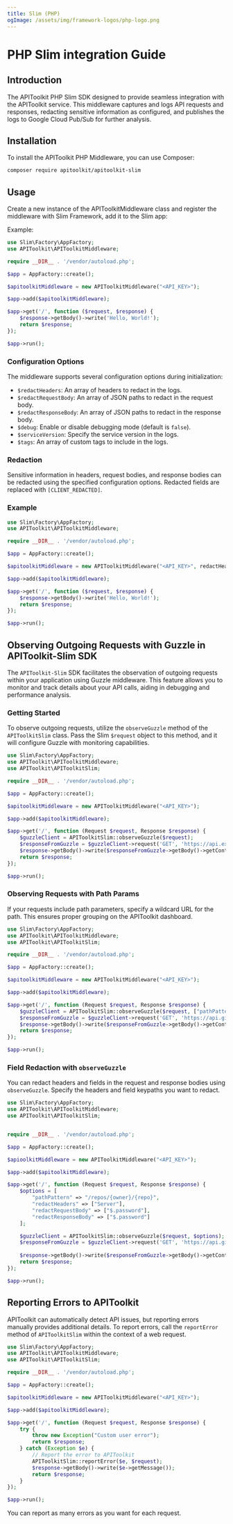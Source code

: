 ```yaml
---
title: Slim (PHP)
ogImage: /assets/img/framework-logos/php-logo.png
---
```


# PHP Slim integration Guide

## Introduction

The APIToolkit PHP Slim SDK designed to provide seamless integration with the APIToolkit service. This middleware captures and logs API requests and responses, redacting sensitive information as configured, and publishes the logs to Google Cloud Pub/Sub for further analysis.

## Installation

To install the APIToolkit PHP Middleware, you can use Composer:

```bash
composer require apitoolkit/apitoolkit-slim
```

## Usage

Create a new instance of the APIToolkitMiddleware class and register the middleware with Slim Framework, add it to the Slim app:

Example:

```php
use Slim\Factory\AppFactory;
use APIToolkit\APIToolkitMiddleware;

require __DIR__ . '/vendor/autoload.php';

$app = AppFactory::create();

$apitoolkitMiddleware = new APIToolkitMiddleware("<API_KEY>");

$app->add($apitoolkitMiddleware);

$app->get('/', function ($request, $response) {
    $response->getBody()->write('Hello, World!');
    return $response;
});

$app->run();
```

### Configuration Options

The middleware supports several configuration options during initialization:

- `$redactHeaders`: An array of headers to redact in the logs.
- `$redactRequestBody`: An array of JSON paths to redact in the request body.
- `$redactResponseBody`: An array of JSON paths to redact in the response body.
- `$debug`: Enable or disable debugging mode (default is `false`).
- `$serviceVersion`: Specify the service version in the logs.
- `$tags`: An array of custom tags to include in the logs.

### Redaction

Sensitive information in headers, request bodies, and response bodies can be redacted using the specified configuration options. Redacted fields are replaced with `[CLIENT_REDACTED]`.

### Example

```php
use Slim\Factory\AppFactory;
use APIToolkit\APIToolkitMiddleware;

require __DIR__ . '/vendor/autoload.php';

$app = AppFactory::create();

$apitoolkitMiddleware = new APIToolkitMiddleware("<API_KEY>", redactHeaders = ["Authorization"], redactRequestBody = ["$.password"], redactResponseBody = ["$.password"]);

$app->add($apitoolkitMiddleware);

$app->get('/', function ($request, $response) {
    $response->getBody()->write('Hello, World!');
    return $response;
});

$app->run();
```

## Observing Outgoing Requests with Guzzle in APIToolkit-Slim SDK

The `APIToolkit-Slim` SDK facilitates the observation of outgoing requests within your application using Guzzle middleware. This feature allows you to monitor and track details about your API calls, aiding in debugging and performance analysis.

### Getting Started

To observe outgoing requests, utilize the `observeGuzzle` method of the `APIToolkitSlim` class. Pass the Slim `$request` object to this method, and it will configure Guzzle with monitoring capabilities.

```php
use Slim\Factory\AppFactory;
use APIToolkit\APIToolkitMiddleware;
use APIToolkit\APIToolkitSlim;

require __DIR__ . '/vendor/autoload.php';

$app = AppFactory::create();

$apitoolkitMiddleware = new APIToolkitMiddleware("<API_KEY>");

$app->add($apitoolkitMiddleware);

$app->get('/', function (Request $request, Response $response) {
    $guzzleClient = APIToolkitSlim::observeGuzzle($request);
    $responseFromGuzzle = $guzzleClient->request('GET', 'https://api.example.com/resource');
    $response->getBody()->write($responseFromGuzzle->getBody()->getContents());
    return $response;
});

$app->run();
```

### Observing Requests with Path Params

If your requests include path parameters, specify a wildcard URL for the path. This ensures proper grouping on the APIToolkit dashboard.

```php
use Slim\Factory\AppFactory;
use APIToolkit\APIToolkitMiddleware;
use APIToolkit\APIToolkitSlim;

require __DIR__ . '/vendor/autoload.php';

$app = AppFactory::create();

$apitoolkitMiddleware = new APIToolkitMiddleware("<API_KEY>");

$app->add($apitoolkitMiddleware);

$app->get('/', function (Request $request, Response $response) {
    $guzzleClient = APIToolkitSlim::observeGuzzle($request, ["pathPattern" => "/repos/{owner}/{repo}"]);
    $responseFromGuzzle = $guzzleClient->request('GET', 'https://api.github.com/repos/guzzle/guzzle');
    $response->getBody()->write($responseFromGuzzle->getBody()->getContents());
    return $response;
});

$app->run();
```

### Field Redaction with `observeGuzzle`

You can redact headers and fields in the request and response bodies using `observeGuzzle`. Specify the headers and field keypaths you want to redact.

```php
use Slim\Factory\AppFactory;
use APIToolkit\APIToolkitMiddleware;
use APIToolkit\APIToolkitSlim;


require __DIR__ . '/vendor/autoload.php';

$app = AppFactory::create();

$apioolkitMiddleware = new APIToolkitMiddleware("<API_KEY>");

$app->add($apitoolkitMiddleware);

$app->get('/', function (Request $request, Response $response) {
    $options = [
        "pathPattern" => "/repos/{owner}/{repo}",
        "redactHeaders" => ["Server"],
        "redactRequestBody" => ["$.password"],
        "redactResponseBody" => ["$.password"]
    ];

    $guzzleClient = APIToolkitSlim::observeGuzzle($request, $options);
    $responseFromGuzzle = $guzzleClient->request('GET', 'https://api.github.com/repos/guzzle/guzzle?foobar=123');
    
    $response->getBody()->write($responseFromGuzzle->getBody()->getContents());
    return $response;
});

$app->run();
```

## Reporting Errors to APIToolkit

APIToolkit can automatically detect API issues, but reporting errors manually provides additional details. To report errors, call the `reportError` method  of `APIToolkitSlim` within the context of a web request.

```php
use Slim\Factory\AppFactory;
use APIToolkit\APIToolkitMiddleware;
use APIToolkit\APIToolkitSlim;

require __DIR__ . '/vendor/autoload.php';

$app = AppFactory::create();

$apitoolkitMiddleware = new APIToolkitMiddleware("<API_KEY>");

$app->add($apitoolkitMiddleware);

$app->get('/', function (Request $request, Response $response) {
    try {
        throw new Exception("Custom user error");
        return $response;
    } catch (Exception $e) {
        // Report the error to APIToolkit
        APIToolkitSlim::reportError($e, $request);
        $response->getBody()->write($e->getMessage());
        return $response;
    }
});

$app->run();
```

You can report as many errors as you want for each request.
